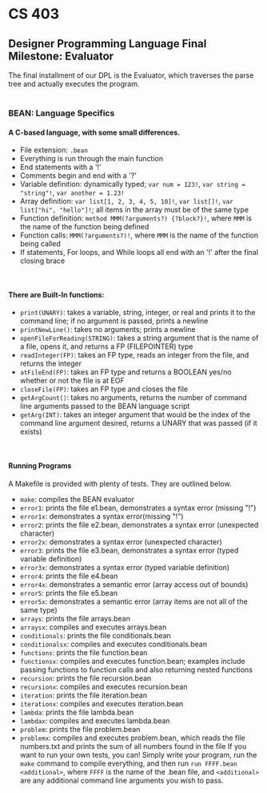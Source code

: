 # CS 403
## Designer Programming Language Final Milestone: Evaluator

The final installment of our DPL is the Evaluator, which traverses the parse tree and actually executes the program.<br><br>

### BEAN: Language Specifics
#### A C-based language, with some small differences.
- File extension: `.bean`
- Everything is run through the main function
- End statements with a '!'
- Comments begin and end with a '?'
- Variable definition: dynamically typed; `var num = 123!`, `var string = "string"!`, `var another = 1.23!`
- Array definition: `var list[1, 2, 3, 4, 5, 10]!`, `var list[]!`, `var list["hi", "hello"]!`; all items in the array must be of the same type
- Function definition: `method MMM(?arguments?) {?block?}!`, where `MMM` is the name of the function being defined
- Function calls: `MMM(?arguments?)!`, where `MMM` is the name of the function being called
- If statements, For loops, and While loops all end with an '!' after the final closing brace
<br>

#### There are Built-In functions:
- `print(UNARY)`: takes a variable, string, integer, or real and prints it to the command line; if no argument is passed, prints a newline
- `printNewLine()`: takes no arguments; prints a newline
- `openFileForReading(STRING)`: takes a string argument that is the name of a file, opens it, and returns a FP (FILEPOINTER) type
- `readInteger(FP)`: takes an FP type, reads an integer from the file, and returns the integer
- `atFileEnd(FP)`: takes an FP type and returns a BOOLEAN yes/no whether or not the file is at EOF
- `closeFile(FP)`: takes an FP type and closes the file
- `getArgCount()`: takes no arguments, returns the number of command line arguments passed to the BEAN language script
- `getArg(INT)`: takes an integer argument that would be the index of the command line argument desired, returns a UNARY that was passed (if it exists)
<br>

#### Running Programs
A Makefile is provided with plenty of tests. They are outlined below.
- `make`: compiles the BEAN evaluator
- `error1`: prints the file e1.bean, demonstrates a syntax error (missing "!")
- `error1x`: demonstrates a syntax error(missing "!")
- `error2`: prints the file e2.bean, demonstrates a syntax error (unexpected character)
- `error2x`: demonstrates a syntax error (unexpected character)
- `error3`: prints the file e3.bean, demonstrates a syntax error (typed variable definition)
- `error3x`: demonstrates a syntax error (typed variable definition)
- `error4`: prints the file e4.bean
- `error4x`: demonstrates a semantic error (array access out of bounds)
- `error5`: prints the file e5.bean
- `error5x`: demonstrates a semantic error (array items are not all of the same type)
- `arrays`: prints the file arrays.bean
- `arraysx`: compiles and executes arrays.bean
- `conditionals`: prints the file conditionals.bean
- `conditionalsx`: compiles and executes conditionals.bean
- `functions`: prints the file function.bean
- `functionsx`: compiles and executes function.bean; examples include passing functions to function calls and also returning nested functions
- `recursion`: prints the file recursion.bean
- `recursionx`: compiles and executes recursion.bean
- `iteration`: prints the file iteration.bean
- `iterationx`: compiles and executes iteration.bean
- `lambda`: prints the file lambda.bean
- `lambdax`: compiles and executes lambda.bean
- `problem`: prints the file problem.bean
- `problemx`: compiles and executes problem.bean, which reads the file numbers.txt and prints the sum of all numbers found in the file
If you want to run your own tests, you can! Simply write your program, run the `make` command to compile everything, and then run `run FFFF.bean <additional>`, where `FFFF` is the name of the .bean file, and `<additional>` are any additional command line arguments you wish to pass.
